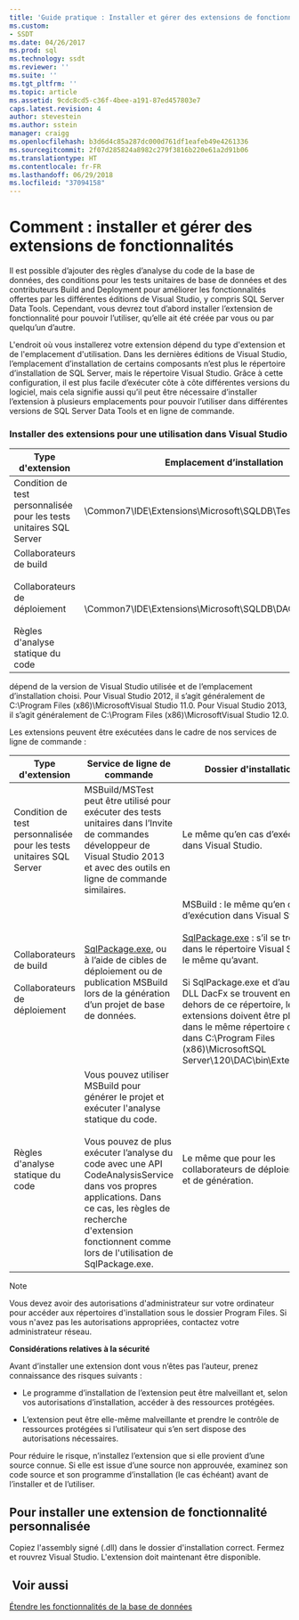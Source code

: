 ```yaml
---
title: 'Guide pratique : Installer et gérer des extensions de fonctionnalités | Microsoft Docs'
ms.custom:
- SSDT
ms.date: 04/26/2017
ms.prod: sql
ms.technology: ssdt
ms.reviewer: ''
ms.suite: ''
ms.tgt_pltfrm: ''
ms.topic: article
ms.assetid: 9cdc8cd5-c36f-4bee-a191-87ed457803e7
caps.latest.revision: 4
author: stevestein
ms.author: sstein
manager: craigg
ms.openlocfilehash: b3d6d4c85a287dc000d761df1eafeb49e4261336
ms.sourcegitcommit: 2f07d285824a8982c279f3816b220e61a2d91b06
ms.translationtype: HT
ms.contentlocale: fr-FR
ms.lasthandoff: 06/29/2018
ms.locfileid: "37094158"
---
```

# <a name="how-to-install-and-manage-feature-extensions"></a>Comment : installer et gérer des extensions de fonctionnalités
Il est possible d’ajouter des règles d’analyse du code de la base de données, des conditions pour les tests unitaires de base de données et des contributeurs Build and Deployment pour améliorer les fonctionnalités offertes par les différentes éditions de Visual Studio, y compris SQL Server Data Tools. Cependant, vous devrez tout d’abord installer l’extension de fonctionnalité pour pouvoir l’utiliser, qu’elle ait été créée par vous ou par quelqu’un d’autre.  
  
L'endroit où vous installerez votre extension dépend du type d'extension et de l'emplacement d'utilisation. Dans les dernières éditions de Visual Studio, l’emplacement d’installation de certains composants n’est plus le répertoire d’installation de SQL Server, mais le répertoire Visual Studio. Grâce à cette configuration, il est plus facile d’exécuter côte à côte différentes versions du logiciel, mais cela signifie aussi qu’il peut être nécessaire d’installer l’extension à plusieurs emplacements pour pouvoir l’utiliser dans différentes versions de SQL Server Data Tools et en ligne de commande.  
  
### <a name="installing-extensions-for-use-inside-visual-studio"></a>Installer des extensions pour une utilisation dans Visual Studio  
  
|Type d'extension|Emplacement d’installation|  
|------------------|--------------------|  
|Condition de test personnalisée pour les tests unitaires SQL Server|<Visual Studio Install Dir>\Common7\IDE\Extensions\\Microsoft\SQLDB\TestConditions|  
|Collaborateurs de build<br /><br />Collaborateurs de déploiement<br /><br />Règles d'analyse statique du code|<Visual Studio Install Dir>\Common7\IDE\Extensions\\Microsoft\SQLDB\DAC\120\Extensions|  
  
<Visual Studio Install Dir> dépend de la version de Visual Studio utilisée et de l’emplacement d’installation choisi. Pour Visual Studio 2012, il s’agit généralement de C:\Program Files (x86)\\MicrosoftVisual Studio 11.0. Pour Visual Studio 2013, il s’agit généralement de C:\Program Files (x86)\\MicrosoftVisual Studio 12.0.  
  
Les extensions peuvent être exécutées dans le cadre de nos services de ligne de commande :  
  
|Type d'extension|Service de ligne de commande|Dossier d'installation|  
|------------------|------------------------|------------------|  
|Condition de test personnalisée pour les tests unitaires SQL Server|MSBuild/MSTest peut être utilisé pour exécuter des tests unitaires dans l’Invite de commandes développeur de Visual Studio 2013 et avec des outils en ligne de commande similaires.|Le même qu’en cas d’exécution dans Visual Studio.|  
|Collaborateurs de build<br /><br />Collaborateurs de déploiement|[SqlPackage.exe](../tools/sqlpackage.md), ou à l’aide de cibles de déploiement ou de publication MSBuild lors de la génération d’un projet de base de données.|MSBuild : le même qu’en cas d’exécution dans Visual Studio.<br /><br />[SqlPackage.exe](../tools/sqlpackage.md) : s’il se trouve dans le répertoire Visual Studio, le même qu’avant.<br /><br />Si SqlPackage.exe et d’autres DLL DacFx se trouvent en dehors de ce répertoire, les extensions doivent être placées dans le même répertoire ou dans C:\Program Files (x86)\\MicrosoftSQL Server\120\DAC\bin\Extensions.|  
|Règles d'analyse statique du code|Vous pouvez utiliser MSBuild pour générer le projet et exécuter l'analyse statique du code.<br /><br />Vous pouvez de plus exécuter l’analyse du code avec une API CodeAnalysisService dans vos propres applications. Dans ce cas, les règles de recherche d'extension fonctionnent comme lors de l'utilisation de SqlPackage.exe.|Le même que pour les collaborateurs de déploiement et de génération.|  
  
> [!NOTE]  
> Vous devez avoir des autorisations d'administrateur sur votre ordinateur pour accéder aux répertoires d'installation sous le dossier Program Files. Si vous n'avez pas les autorisations appropriées, contactez votre administrateur réseau.  
  
**Considérations relatives à la sécurité**  
  
Avant d’installer une extension dont vous n’êtes pas l’auteur, prenez connaissance des risques suivants :  
  
-   Le programme d’installation de l’extension peut être malveillant et, selon vos autorisations d’installation, accéder à des ressources protégées.  
  
-   L’extension peut être elle-même malveillante et prendre le contrôle de ressources protégées si l’utilisateur qui s’en sert dispose des autorisations nécessaires.  
  
Pour réduire le risque, n’installez l’extension que si elle provient d’une source connue. Si elle est issue d’une source non approuvée, examinez son code source et son programme d’installation (le cas échéant) avant de l’installer et de l’utiliser.  
  
## <a name="to-install-a-custom-feature-extension"></a>Pour installer une extension de fonctionnalité personnalisée  
Copiez l'assembly signé (.dll) dans le dossier d'installation correct. Fermez et rouvrez Visual Studio. L'extension doit maintenant être disponible.  
  
## <a name="see-also"></a> Voir aussi  
[Étendre les fonctionnalités de la base de données](../ssdt/extending-the-database-features.md)  
  
